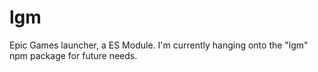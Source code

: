 # lgm

Epic Games launcher, a ES Module.
I'm currently hanging onto the "lgm" npm package for future needs.